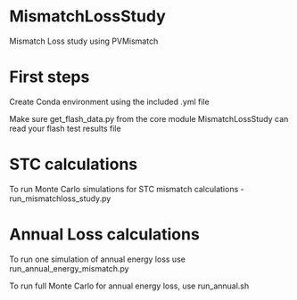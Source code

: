 # MismatchLossStudy
Mismatch Loss study using PVMismatch

# First steps 
Create Conda environment using the included .yml file

Make sure get_flash_data.py from the core module MismatchLossStudy can read your flash test results file

# STC calculations 
To run Monte Carlo simulations for STC mismatch calculations -  run_mismatchloss_study.py

# Annual Loss calculations
To run one simulation of annual energy loss use run_annual_energy_mismatch.py

To run full Monte Carlo for annual energy loss, use run_annual.sh 

